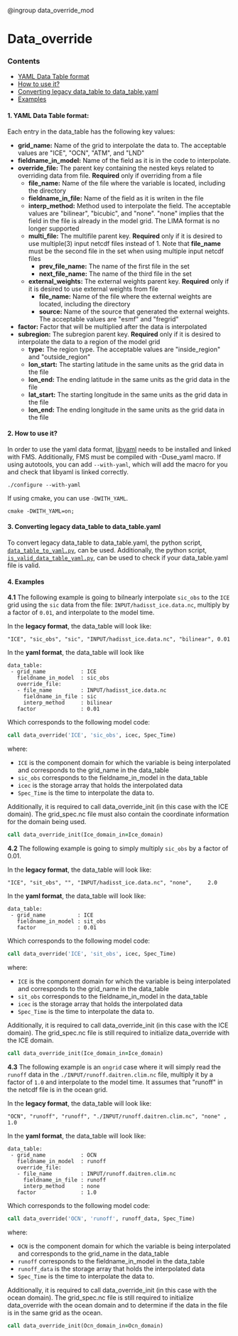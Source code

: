 @ingroup data_override_mod

# Data_override

### Contents
- [YAML Data Table format](README.MD#1-yaml-data-table-format)
- [How to use it?](README.MD#2-how-to-use-it)
- [Converting legacy data_table to data_table.yaml](README.MD#3-converting-legacy-data_table-to-data_tableyaml)
- [Examples](README.MD#4-examples)

#### 1. YAML Data Table format:
Each entry in the data_table has the following key values:
- **grid_name:** Name of the grid to interpolate the data to. The acceptable values are "ICE", "OCN", "ATM", and "LND"
- **fieldname_in_model:** Name of the field as it is in the code to interpolate.
- **override_file:** The parent key containing the nested keys related to overriding data from file. **Required** only if overriding from a file
  - **file_name:** Name of the file where the variable is located, including the directory
  - **fieldname_in_file:** Name of the field as it is writen in the file
  - **interp_method:** Method used to interpolate the field. The acceptable values are "bilinear", "bicubic", and "none". "none" implies that the field in the file is already in the model grid. The LIMA format is no longer supported
  - **multi_file:** The multifile parent key. **Required** only if it is desired to use multiple(3) input netcdf files instead of 1. Note that **file_name** must be the second file in the set when using multiple input netcdf files
    - **prev_file_name:** The name of the first file in the set
    - **next_file_name:** The name of the third file in the set
  - **external_weights:** The external weights parent key. **Required** only if it is desired to use external weights from file
    - **file_name:** Name of the file where the external weights are located, including the directory
    - **source:** Name of the source that generated the external weights. The acceptable values are "esmf" and "fregrid"
- **factor:** Factor that will be multiplied after the data is interpolated
- **subregion:** The subregion parent key. **Required** only if it is desired to interpolate the data to a region of the model grid
  - **type:** The region type. The acceptable values are "inside_region" and "outside_region"
  - **lon_start:** The starting latitude in the same units as the grid data in the file
  - **lon_end:** The ending latitude in the same units as the grid data in the file
  - **lat_start:** The starting longitude in the same units as the grid data in the file
  - **lon_end:** The ending longitude in the same units as the grid data in the file

#### 2. How to use it?
In order to use the yaml data format, [libyaml](https://github.com/yaml/libyaml) needs to be installed and linked with FMS. Additionally, FMS must be compiled with -Duse_yaml macro. If using autotools, you can add `--with-yaml`, which will add the macro for you and check that libyaml is linked correctly.
```
./configure --with-yaml
```

If using cmake, you can use `-DWITH_YAML`.
```
cmake -DWITH_YAML=on;
```
#### 3. Converting legacy data_table to data_table.yaml
To convert legacy data_table to data_table.yaml, the python script, [`data_table_to_yaml.py`](https://github.com/NOAA-GFDL/fms_yaml_tools/blob/main/data_table/data_table_to_yaml.py), can be used. Additionally, the python script, [`is_valid_data_table_yaml.py`](https://github.com/NOAA-GFDL/fms_yaml_tools/blob/main/data_table/is_valid_data_table_yaml.py), can be used to check if your data_table.yaml file is valid.

#### 4. Examples
**4.1** The following example is going to bilnearly interpolate `sic_obs` to the `ICE` grid using the `sic` data from the file: `INPUT/hadisst_ice.data.nc`, multiply by a factor of `0.01`, and interpolate to the model time.

In the **legacy format**, the data_table will look like:
```
"ICE", "sic_obs", "sic", "INPUT/hadisst_ice.data.nc", "bilinear", 0.01
```

In the **yaml format**, the data_table will look like
```
data_table:
 - grid_name           : ICE
   fieldname_in_model  : sic_obs
   override_file:
   - file_name         : INPUT/hadisst_ice.data.nc
     fieldname_in_file : sic
     interp_method     : bilinear
   factor              : 0.01
```
Which corresponds to the following model code:
```F90
call data_override('ICE', 'sic_obs', icec, Spec_Time)
```
where:
- `ICE` is the component domain for which the variable is being interpolated and corresponds to the grid_name in the data_table
- `sic_obs` corresponds to the fieldname_in_model in the data_table
- `icec` is the storage array that holds the interpolated data
- `Spec_Time` is the time to interpolate the data to.

Additionally, it is required to call data_override_init (in this case with the ICE domain). The grid_spec.nc file must also contain the coordinate information for the domain being used.

```F90
call data_override_init(Ice_domain_in=Ice_domain)
```

**4.2** The following example is going to simply multiply `sic_obs` by a factor of 0.01.

In the **legacy format**, the data_table will look like:
```
"ICE", "sit_obs", "", "INPUT/hadisst_ice.data.nc", "none",     2.0
```

In the **yaml format**, the data_table will look like:
```
data_table:
 - grid_name          : ICE
   fieldname_in_model : sit_obs
   factor             : 0.01
```

Which corresponds to the following model code:
```F90
call data_override('ICE', 'sit_obs', icec, Spec_Time)
```
where:
- `ICE` is the component domain for which the variable is being interpolated and corresponds to the grid_name in the data_table
- `sit_obs` corresponds to the fieldname_in_model in the data_table
- `icec` is the storage array that holds the interpolated data
- `Spec_Time` is the time to interpolate the data to.

Additionally, it is required to call data_override_init (in this case with the ICE domain). The grid_spec.nc file is still required to initialize data_override with the ICE domain.

```F90
call data_override_init(Ice_domain_in=Ice_domain)
```

**4.3** The following example is an `ongrid` case where it will simply read the `runoff` data in the `./INPUT/runoff.daitren.clim.nc` file, multiply it by a factor of `1.0` and interpolate to the model time. It assumes that "runoff" in the netcdf file is in the ocean grid.

In the **legacy format**, the data_table will look like:
```
"OCN", "runoff", "runoff", "./INPUT/runoff.daitren.clim.nc", "none" ,  1.0
```

In the **yaml format**, the data_table will look like:
```
data_table:
 - grid_name           : OCN
   fieldname_in_model  : runoff
   override_file:
   - file_name         : INPUT/runoff.daitren.clim.nc
     fieldname_in_file : runoff
     interp_method     : none
   factor              : 1.0
```

Which corresponds to the following model code:
```F90
call data_override('OCN', 'runoff', runoff_data, Spec_Time)
```
where:
- `OCN` is the component domain for which the variable is being interpolated and corresponds to the grid_name in the data_table
- `runoff` corresponds to the fieldname_in_model in the data_table
- `runoff_data` is the storage array that holds the interpolated data
- `Spec_Time` is the time to interpolate the data to.

Additionally, it is required to call data_override_init (in this case with the ocean domain). The grid_spec.nc file is still required to initialize data_override with the ocean domain and to determine if the data in the file is in the same grid as the ocean.

```F90
call data_override_init(Ocn_domain_in=Ocn_domain)
```
